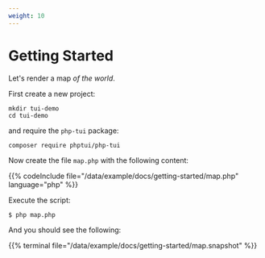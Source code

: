 ```yaml
---
weight: 10
---
```


# Getting Started

Let's render a map _of the world_.

First create a new project:

```shell
mkdir tui-demo
cd tui-demo
```

and require the `php-tui` package:

```
composer require phptui/php-tui
```

Now create the file `map.php` with the following content:

{{% codeInclude file="/data/example/docs/getting-started/map.php" language="php" %}}

Execute the script:

```
$ php map.php
```

And you should see the following:

{{% terminal file="/data/example/docs/getting-started/map.snapshot" %}}


